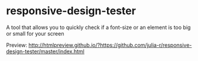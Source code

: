 # responsive-design-tester
A tool that allows you to quickly check if a font-size or an element is too big or small for your screen

Preview: http://htmlpreview.github.io/?https://github.com/julia-r/responsive-design-tester/master/index.html
